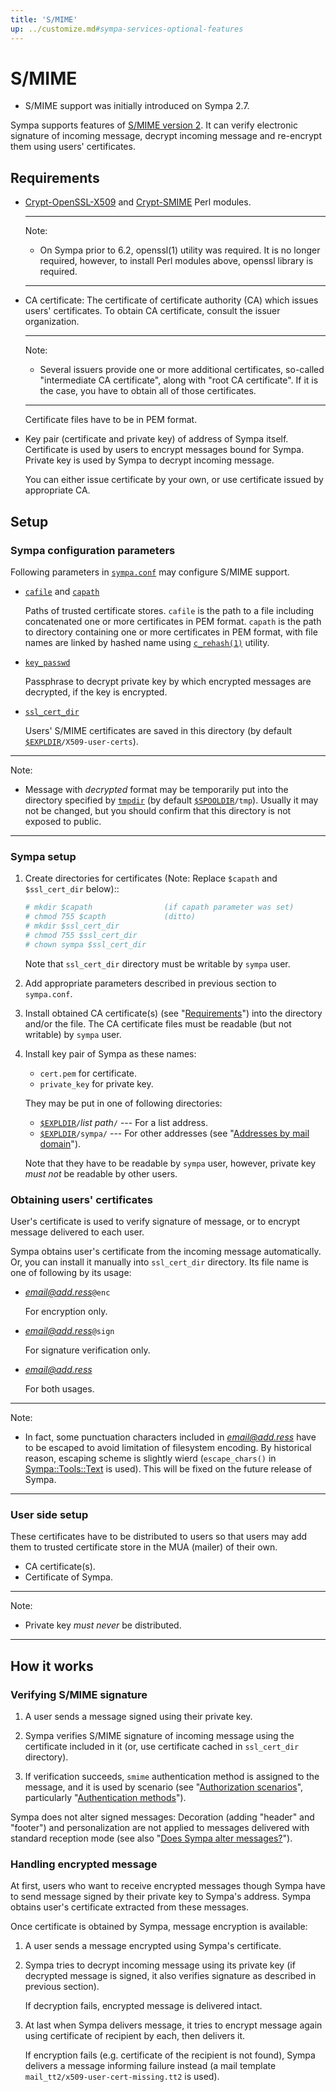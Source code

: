 ```yaml
---
title: 'S/MIME'
up: ../customize.md#sympa-services-optional-features
---
```


S/MIME
======

  * S/MIME support was initially introduced on Sympa 2.7.

Sympa supports features of
[S/MIME version 2](https://tools.ietf.org/html/rfc2311). It can
verify electronic signature of incoming message, decrypt incoming message
and re-encrypt them using users' certificates.

Requirements
------------

  - [Crypt-OpenSSL-X509](https://metacpan.org/release/Crypt-OpenSSL-X509)
    and [Crypt-SMIME](https://metacpan.org/release/Crypt-SMIME) Perl modules.

    ----
    Note:

      * On Sympa prior to 6.2, openssl(1) utility was required.  It is no
        longer required, however, to install Perl modules above, openssl
        library is required.

    ----

  - CA certificate: The certificate of certificate authority (CA) which
    issues users' certificates.
    To obtain CA certificate, consult the issuer organization.

    ----
    Note:

      * Several issuers provide one or more additional certificates, so-called
        "intermediate CA certificate", along with "root CA certificate".
        If it is the case, you have to obtain all of those certificates.

    ----
    Certificate files have to be in PEM format.

  - Key pair (certificate and private key) of address of Sympa itself.
    Certificate is used by users to encrypt messages bound for Sympa.
    Private key is used by Sympa to decrypt incoming message.

    You can either issue certificate by your own, or use certificate issued
    by appropriate CA.

Setup
-----

### Sympa configuration parameters

Following parameters in [`sympa.conf`](../layout.md#config) may configure
S/MIME support.

  - [`cafile`](../man/sympa.conf.5.md#cafile) and
    [`capath`](../man/sympa.conf.5.md#capath)

    Paths of trusted certificate stores.
    `cafile` is the path to a file including concatenated one or more
    certificates in PEM format.
    `capath` is the path to directory containing one or more certificates
    in PEM format, with file names are linked by hashed name using
    [`c_rehash(1)`](https://www.openssl.org/docs/manmaster/man1/c_rehash.html)
    utility.

  - [`key_passwd`](../man/sympa.conf.5.md#key_passwd)

    Passphrase to decrypt private key by which encrypted messages are
    decrypted, if the key is encrypted.

  - [`ssl_cert_dir`](../man/sympa.conf.5.md#ssl_cert_dir)

    Users' S/MIME certificates are saved in this directory
    (by default [``$EXPLDIR``](../layout.md#expldir)`/X509-user-certs`).

----
Note:

  * Message with *decrypted* format may be temporarily put into the directory
    specified by [`tmpdir`](../man/sympa.conf.5.md#tmpdir) (by default
    [``$SPOOLDIR``](../layout.md#spooldir)`/tmp`).
    Usually it may not be changed, but you should confirm that this directory
    is not exposed to public.

----

### Sympa setup

  1. Create directories for certificates (Note: Replace `$capath` and
     `$ssl_cert_dir` below)::
     ``` bash
     # mkdir $capath                (if capath parameter was set)
     # chmod 755 $capth             (ditto)
     # mkdir $ssl_cert_dir
     # chmod 755 $ssl_cert_dir
     # chown sympa $ssl_cert_dir
     ```
     Note that `ssl_cert_dir` directory must be writable by `sympa` user.

  2. Add appropriate parameters described in previous section to `sympa.conf`.

  3. Install obtained CA certificate(s) (see "[Requirements](#requirements)")
     into the directory and/or the file.  The CA certificate files must be
     readable (but not writable) by `sympa` user.

  4. Install key pair of Sympa as these names:

       - `cert.pem` for certificate.
       - `private_key` for private key.

     They may be put in one of following directories:

       - [``$EXPLDIR``](../layout.md#expldir)`/`*list path*`/`
         --- For a list address.
       - [``$EXPLDIR``](../layout.md#expldir)`/sympa/`
         --- For other addresses (see
         "[Addresses by mail domain](basics-addresses.md#addresses-by-mail-domain)").

     Note that they have to be readable by `sympa` user, however, private key
     *must not* be readable by other users.

### Obtaining users' certificates

User's certificate is used to verify signature of message, or to encrypt
message delivered to each user.

Sympa obtains user's certificate from the incoming message
automatically.  Or, you can install it manually into `ssl_cert_dir` directory.
Its file name is one of following by its usage:

  - *email@add.ress*`@enc`

    For encryption only.

  - *email@add.ress*`@sign`

    For signature verification only.

  - *email@add.ress*

    For both usages.

----
Note:

  * In fact, some punctuation characters included in *email@add.ress* have to
    be escaped to avoid limitation of filesystem encoding.
    By historical reason, escaping scheme is slightly wierd (`escape_chars()`
    in [Sympa::Tools::Text](../man/Sympa-Tools-Text.3.md) is used).
    This will be fixed on the future release of Sympa.

----

### User side setup

These certificates have to be distributed to users so that users may add them
to trusted certificate store in the MUA (mailer) of their own.

  - CA certificate(s).
  - Certificate of Sympa.

----
Note:

  * Private key *must never* be distributed.

----

How it works
------------

### Verifying S/MIME signature

  1. A user sends a message signed using their private key.

  2. Sympa verifies S/MIME signature of incoming message using the
     certificate included in it (or, use certificate cached in `ssl_cert_dir`
     directory).

  3. If verification succeeds, `smime` authentication method is assigned to
     the message, and it is used by scenario (see
     "[Authorization scenarios](basics-scenarios.md)", particularly
     "[Authentication methods](basics-scenarios.md#authentication-methods)").

Sympa does not alter signed messages: Decoration (adding "header" and "footer")
and personalization are not applied to messages delivered with standard
reception mode (see also
"[Does Sympa alter messages?](basics-alterations.md#does-sympa-alter-messages)").

### Handling encrypted message

At first, users who want to receive encrypted messages though Sympa have to
send message signed by their private key to Sympa's address.
Sympa obtains user's certificate extracted from these messages.

Once certificate is obtained by Sympa, message encryption is available:

  1. A user sends a message encrypted using Sympa's certificate.

  2. Sympa tries to decrypt incoming message using its private key
     (if decrypted message is signed, it also verifies signature as described
     in previous section).

     If decryption fails, encrypted message is delivered intact.

  3. At last when Sympa delivers message, it tries to encrypt message again
     using certificate of recipient by each, then delivers it.

     If encryption fails (e.g. certificate of the recipient is not found),
     Sympa delivers a message informing failure instead (a mail template
     `mail_tt2/x509-user-cert-missing.tt2` is used).

